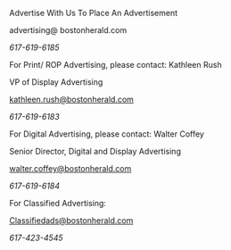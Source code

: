 Advertise With Us To Place An Advertisement

advertising@ bostonherald.com

_617-619-6185_

For Print/ ROP Advertising, please contact: Kathleen Rush

VP of Display Advertising

kathleen.rush@bostonherald.com

_617-619-6183_

For Digital Advertising, please contact: Walter Coffey

Senior Director, Digital and Display Advertising

walter.coffey@bostonherald.com

_617-619-6184_

For Classified Advertising:

Classifiedads@bostonherald.com

_617-423-4545_